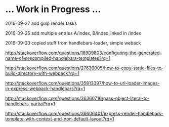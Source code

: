 # ... Work in Progress ...  

2016-09-27 add gulp render tasks

2016-09-25 add multiple entries A/index, B/index linked in /index

2016-09-23 copied stuff from handlebars-loader, simple weback


http://stackoverflow.com/questions/18909803/configuring-the-generated-name-of-precompiled-handlebars-templates?rq=1

http://stackoverflow.com/questions/27639005/how-to-copy-static-files-to-build-directory-with-webpack?rq=1

http://stackoverflow.com/questions/35813397/how-to-url-loader-images-in-express-webpack-handlebars?rq=1

http://stackoverflow.com/questions/36360716/pass-object-literal-to-handlebars-partial?rq=1

http://stackoverflow.com/questions/36606401/express-render-handlebars-template-with-context-and-non-default-layout?rq=1

